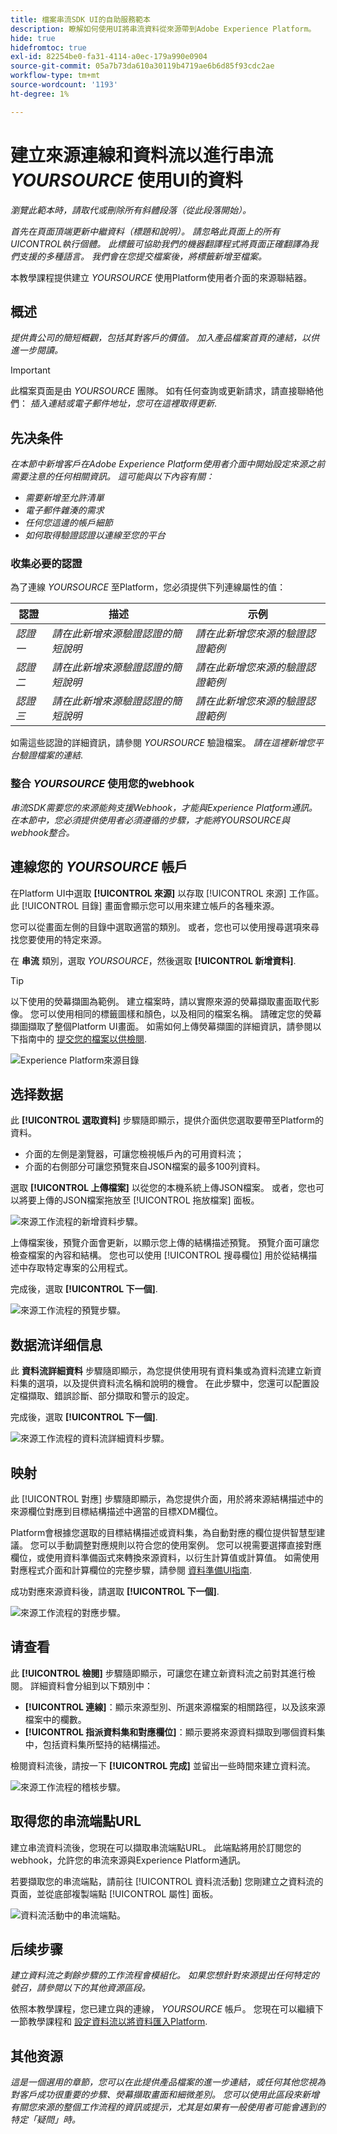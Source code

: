 ```yaml
---
title: 檔案串流SDK UI的自助服務範本
description: 瞭解如何使用UI將串流資料從來源帶到Adobe Experience Platform。
hide: true
hidefromtoc: true
exl-id: 82254be0-fa31-4114-a0ec-179a990e0904
source-git-commit: 05a7b73da610a30119b4719ae6b6d85f93cdc2ae
workflow-type: tm+mt
source-wordcount: '1193'
ht-degree: 1%

---
```


# 建立來源連線和資料流以進行串流 *YOURSOURCE* 使用UI的資料

*瀏覽此範本時，請取代或刪除所有斜體段落（從此段落開始）。*

*首先在頁面頂端更新中繼資料（標題和說明）。 請忽略此頁面上的所有UICONTROL執行個體。 此標籤可協助我們的機器翻譯程式將頁面正確翻譯為我們支援的多種語言。 我們會在您提交檔案後，將標籤新增至檔案。*

本教學課程提供建立 *YOURSOURCE* 使用Platform使用者介面的來源聯結器。

## 概述

*提供貴公司的簡短概觀，包括其對客戶的價值。 加入產品檔案首頁的連結，以供進一步閱讀。*

>[!IMPORTANT]
>
>此檔案頁面是由 *YOURSOURCE* 團隊。 如有任何查詢或更新請求，請直接聯絡他們： *插入連結或電子郵件地址，您可在這裡取得更新*.

## 先决条件

*在本節中新增客戶在Adobe Experience Platform使用者介面中開始設定來源之前需要注意的任何相關資訊。 這可能與以下內容有關：*

* *需要新增至允許清單*
* *電子郵件雜湊的需求*
* *任何您這邊的帳戶細節*
* *如何取得驗證認證以連線至您的平台*

### 收集必要的認證

為了連線 *YOURSOURCE* 至Platform，您必須提供下列連線屬性的值：

| 認證 | 描述 | 示例 |
| --- | --- | --- |
| *認證一* | *請在此新增來源驗證認證的簡短說明* | *請在此新增您來源的驗證認證範例* |
| *認證二* | *請在此新增來源驗證認證的簡短說明* | *請在此新增您來源的驗證認證範例* |
| *認證三* | *請在此新增來源驗證認證的簡短說明* | *請在此新增您來源的驗證認證範例* |

如需這些認證的詳細資訊，請參閱 *YOURSOURCE* 驗證檔案。 *請在這裡新增您平台驗證檔案的連結*.

### 整合 *YOURSOURCE* 使用您的webhook

*串流SDK需要您的來源能夠支援Webhook，才能與Experience Platform通訊。 在本節中，您必須提供使用者必須遵循的步驟，才能將YOURSOURCE與webhook整合。*

## 連線您的 *YOURSOURCE* 帳戶

在Platform UI中選取 **[!UICONTROL 來源]** 以存取 [!UICONTROL 來源] 工作區。 此 [!UICONTROL 目錄] 畫面會顯示您可以用來建立帳戶的各種來源。

您可以從畫面左側的目錄中選取適當的類別。 或者，您也可以使用搜尋選項來尋找您要使用的特定來源。

在 **串流** 類別，選取 *YOURSOURCE*，然後選取 **[!UICONTROL 新增資料]**.

>[!TIP]
>
>以下使用的熒幕擷圖為範例。 建立檔案時，請以實際來源的熒幕擷取畫面取代影像。 您可以使用相同的標籤圖樣和顏色，以及相同的檔案名稱。 請確定您的熒幕擷圖擷取了整個Platform UI畫面。 如需如何上傳熒幕擷圖的詳細資訊，請參閱以下指南中的 [提交您的檔案以供檢閱](../documentation/github.md).

![Experience Platform來源目錄](../assets/streaming/catalog.png)

## 选择数据

此 **[!UICONTROL 選取資料]** 步驟隨即顯示，提供介面供您選取要帶至Platform的資料。

* 介面的左側是瀏覽器，可讓您檢視帳戶內的可用資料流；
* 介面的右側部分可讓您預覽來自JSON檔案的最多100列資料。

選取 **[!UICONTROL 上傳檔案]** 以從您的本機系統上傳JSON檔案。 或者，您也可以將要上傳的JSON檔案拖放至 [!UICONTROL 拖放檔案] 面板。

![來源工作流程的新增資料步驟。](../assets/streaming/add-data.png)

上傳檔案後，預覽介面會更新，以顯示您上傳的結構描述預覽。 預覽介面可讓您檢查檔案的內容和結構。 您也可以使用 [!UICONTROL 搜尋欄位] 用於從結構描述中存取特定專案的公用程式。

完成後，選取 **[!UICONTROL 下一個]**.

![來源工作流程的預覽步驟。](../assets/streaming/preview.png)

## 数据流详细信息

此 **資料流詳細資料** 步驟隨即顯示，為您提供使用現有資料集或為資料流建立新資料集的選項，以及提供資料流名稱和說明的機會。 在此步驟中，您還可以配置設定檔擷取、錯誤診斷、部分擷取和警示的設定。

完成後，選取 **[!UICONTROL 下一個]**.

![來源工作流程的資料流詳細資料步驟。](../assets/streaming/dataflow-detail.png)

## 映射

此 [!UICONTROL 對應] 步驟隨即顯示，為您提供介面，用於將來源結構描述中的來源欄位對應到目標結構描述中適當的目標XDM欄位。

Platform會根據您選取的目標結構描述或資料集，為自動對應的欄位提供智慧型建議。 您可以手動調整對應規則以符合您的使用案例。 您可以視需要選擇直接對應欄位，或使用資料準備函式來轉換來源資料，以衍生計算值或計算值。 如需使用對應程式介面和計算欄位的完整步驟，請參閱 [資料準備UI指南](https://experienceleague.adobe.com/docs/experience-platform/data-prep/ui/mapping.html).

成功對應來源資料後，請選取 **[!UICONTROL 下一個]**.

![來源工作流程的對應步驟。](../assets/streaming/mapping.png)

## 请查看

此 **[!UICONTROL 檢閱]** 步驟隨即顯示，可讓您在建立新資料流之前對其進行檢閱。 詳細資料會分組到以下類別中：

* **[!UICONTROL 連線]**：顯示來源型別、所選來源檔案的相關路徑，以及該來源檔案中的欄數。
* **[!UICONTROL 指派資料集和對應欄位]**：顯示要將來源資料擷取到哪個資料集中，包括資料集所堅持的結構描述。

檢閱資料流後，請按一下 **[!UICONTROL 完成]** 並留出一些時間來建立資料流。

![來源工作流程的稽核步驟。](../assets/streaming/review.png)

## 取得您的串流端點URL

建立串流資料流後，您現在可以擷取串流端點URL。 此端點將用於訂閱您的webhook，允許您的串流來源與Experience Platform通訊。

若要擷取您的串流端點，請前往 [!UICONTROL 資料流活動] 您剛建立之資料流的頁面，並從底部複製端點 [!UICONTROL 屬性] 面板。

![資料流活動中的串流端點。](../assets/testing/endpoint-test.png)

## 后续步骤

*建立資料流之剩餘步驟的工作流程會模組化。 如果您想針對來源提出任何特定的號召，請參閱以下的其他資源區段。*

依照本教學課程，您已建立與的連線， *YOURSOURCE* 帳戶。 您現在可以繼續下一節教學課程和 [設定資料流以將資料匯入Platform](https://experienceleague.adobe.com/docs/experience-platform/sources/ui-tutorials/dataflow/crm.html).

## 其他资源

*這是一個選用的章節，您可以在此提供產品檔案的進一步連結，或任何其他您視為對客戶成功很重要的步驟、熒幕擷取畫面和細微差別。 您可以使用此區段來新增有關您來源的整個工作流程的資訊或提示，尤其是如果有一般使用者可能會遇到的特定「疑問」時。*
